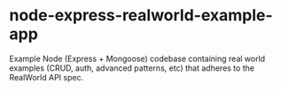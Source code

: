 # node-express-realworld-example-app
Example Node (Express + Mongoose) codebase containing real world examples (CRUD, auth, advanced patterns, etc) that adheres to the RealWorld API spec.
